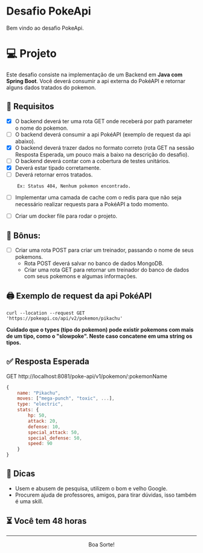 # Desafio PokeApi

Bem vindo ao desafio PokeApi.

# 💻 Projeto
Este desafio consiste na implementação de um Backend em **Java com Spring Boot**. Você deverá consumir a api externa do PokéAPI e retornar alguns dados tratados do pokemon.

## 🚧 Requisitos
- [x] O backend deverá ter uma rota GET onde receberá por path parameter o nome do pokemon.
- [ ] O backend deverá consumir a api PokéAPI (exemplo de request da api abaixo).
- [x] O backend deverá trazer dados no formato correto (rota GET na sessão Resposta Esperada, um pouco mais a baixo na descrição do desafio).
- [ ] O backend deverá contar com a cobertura de testes unitários.
- [x] Deverá estar tipado corretamente.
- [ ] Deverá retornar erros tratados.
```
    Ex: Status 404, Nenhum pokemon encontrado.
```
- [ ] Implementar uma camada de cache com o redis para que não seja necessário realizar requests para a PokéAPI a todo momento. 
- [ ] Criar um docker file para rodar o projeto.


## 🎉 Bônus:
- [ ] Criar uma rota POST para criar um treinador, passando o nome de seus pokemons.
  - Rota POST deverá salvar no banco de dados MongoDB.
  - Criar uma rota GET para retornar um treinador do banco de dados com seus pokemons e algumas informações.

## 🖨️ Exemplo de request da api PokéAPI
`curl --location --request GET 'https://pokeapi.co/api/v2/pokemon/pikachu'`

**Cuidado que o types (tipo do pokemon) pode existir pokemons com mais de um tipo, como o "slowpoke". Neste caso concatene em uma string os tipos.**

## ✅ Resposta Esperada
GET http://localhost:8081/poke-api/v1/pokemon/:pokemonName

```javascript
{
	name: "Pikachu",
	moves: ["mega-punch", "toxic", ...],
	type: "electric",
	stats: {
		hp: 50,
		attack: 20,
		defense: 10,
		special_attack: 50,
		special_defense: 50,
		speed: 90
	}
} 
```


## 📖 Dicas
- Usem e abusem de pesquisa, utilizem o bom e velho Google.
- Procurem ajuda de professores, amigos, para tirar dúvidas, isso também é uma skill.

## ⏳ Você tem 48 horas
---

<p align="center">Boa Sorte!</p>

